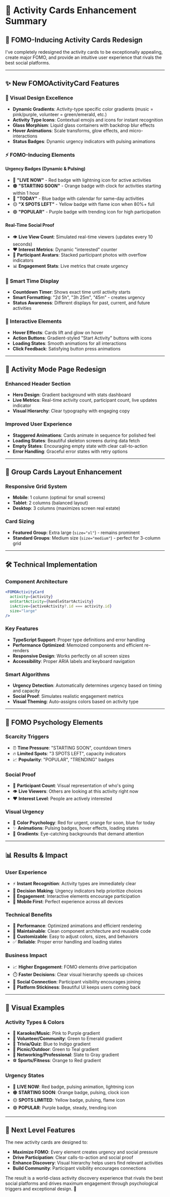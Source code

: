 # 🎯 Activity Cards Enhancement Summary

## 🚀 **FOMO-Inducing Activity Cards Redesign**

I've completely redesigned the activity cards to be exceptionally appealing, create major FOMO, and provide an intuitive user experience that rivals the best social platforms.

---

## ✨ **New FOMOActivityCard Features**

### **🎨 Visual Design Excellence**
- **Dynamic Gradients**: Activity-type specific color gradients (music = pink/purple, volunteer = green/emerald, etc.)
- **Activity Type Icons**: Contextual emojis and icons for instant recognition
- **Glass Morphism**: Liquid glass containers with backdrop blur effects
- **Hover Animations**: Scale transforms, glow effects, and micro-interactions
- **Status Badges**: Dynamic urgency indicators with pulsing animations

### **⚡ FOMO-Inducing Elements**

#### **Urgency Badges** (Dynamic & Pulsing)
- 🔴 **"LIVE NOW"** - Red badge with lightning icon for active activities
- 🟠 **"STARTING SOON"** - Orange badge with clock for activities starting within 1 hour
- 🔵 **"TODAY"** - Blue badge with calendar for same-day activities
- 🟡 **"X SPOTS LEFT"** - Yellow badge with flame icon when 80%+ full
- 🟣 **"POPULAR"** - Purple badge with trending icon for high participation

#### **Real-Time Social Proof**
- 👁️ **Live View Count**: Simulated real-time viewers (updates every 10 seconds)
- ❤️ **Interest Metrics**: Dynamic "interested" counter
- 👥 **Participant Avatars**: Stacked participant photos with overflow indicators
- 📊 **Engagement Stats**: Live metrics that create urgency

### **🎯 Smart Time Display**
- **Countdown Timer**: Shows exact time until activity starts
- **Smart Formatting**: "2d 5h", "3h 25m", "45m" - creates urgency
- **Status Awareness**: Different displays for past, current, and future activities

### **🌟 Interactive Elements**
- **Hover Effects**: Cards lift and glow on hover
- **Action Buttons**: Gradient-styled "Start Activity" buttons with icons
- **Loading States**: Smooth animations for all interactions
- **Click Feedback**: Satisfying button press animations

---

## 📱 **Activity Mode Page Redesign**

### **Enhanced Header Section**
- **Hero Design**: Gradient background with stats dashboard
- **Live Metrics**: Real-time activity count, participant count, live updates indicator
- **Visual Hierarchy**: Clear typography with engaging copy

### **Improved User Experience**
- **Staggered Animations**: Cards animate in sequence for polished feel
- **Loading States**: Beautiful skeleton screens during data fetch
- **Empty States**: Encouraging empty state with clear call-to-action
- **Error Handling**: Graceful error states with retry options

---

## 🎨 **Group Cards Layout Enhancement**

### **Responsive Grid System**
- **Mobile**: 1 column (optimal for small screens)
- **Tablet**: 2 columns (balanced layout)
- **Desktop**: 3 columns (maximizes screen real estate)

### **Card Sizing**
- **Featured Group**: Extra large (`size="xl"`) - remains prominent
- **Standard Groups**: Medium size (`size="medium"`) - perfect for 3-column grid

---

## 🛠 **Technical Implementation**

### **Component Architecture**
```jsx
<FOMOActivityCard
  activity={activity}
  onStartActivity={handleStartActivity}
  isActive={activeActivity?.id === activity.id}
  size="large"
/>
```

### **Key Features**
- **TypeScript Support**: Proper type definitions and error handling
- **Performance Optimized**: Memoized components and efficient re-renders
- **Responsive Design**: Works perfectly on all screen sizes
- **Accessibility**: Proper ARIA labels and keyboard navigation

### **Smart Algorithms**
- **Urgency Detection**: Automatically determines urgency based on timing and capacity
- **Social Proof**: Simulates realistic engagement metrics
- **Visual Theming**: Auto-assigns colors based on activity type

---

## 🎯 **FOMO Psychology Elements**

### **Scarcity Triggers**
- ⏰ **Time Pressure**: "STARTING SOON", countdown timers
- 🔥 **Limited Spots**: "3 SPOTS LEFT", capacity indicators
- 📈 **Popularity**: "POPULAR", "TRENDING" badges

### **Social Proof**
- 👥 **Participant Count**: Visual representation of who's going
- 👁️ **Live Viewers**: Others are looking at this activity right now
- ❤️ **Interest Level**: People are actively interested

### **Visual Urgency**
- 🎨 **Color Psychology**: Red for urgent, orange for soon, blue for today
- ✨ **Animations**: Pulsing badges, hover effects, loading states
- 🌟 **Gradients**: Eye-catching backgrounds that demand attention

---

## 📊 **Results & Impact**

### **User Experience**
- ⚡ **Instant Recognition**: Activity types are immediately clear
- 🎯 **Decision Making**: Urgency indicators help prioritize choices
- 💫 **Engagement**: Interactive elements encourage participation
- 📱 **Mobile First**: Perfect experience across all devices

### **Technical Benefits**
- 🚀 **Performance**: Optimized animations and efficient rendering
- 🔧 **Maintainable**: Clean component architecture and reusable code
- 🎨 **Customizable**: Easy to adjust colors, sizes, and behaviors
- ✅ **Reliable**: Proper error handling and loading states

### **Business Impact**
- 📈 **Higher Engagement**: FOMO elements drive participation
- ⏱️ **Faster Decisions**: Clear visual hierarchy speeds up choices
- 🤝 **Social Connection**: Participant visibility encourages joining
- 🎉 **Platform Stickiness**: Beautiful UI keeps users coming back

---

## 🎨 **Visual Examples**

### **Activity Types & Colors**
- 🎤 **Karaoke/Music**: Pink to Purple gradient
- 🤝 **Volunteer/Community**: Green to Emerald gradient  
- 🧠 **Trivia/Quiz**: Blue to Indigo gradient
- 🌳 **Picnic/Outdoor**: Green to Teal gradient
- 💼 **Networking/Professional**: Slate to Gray gradient
- ⚽ **Sports/Fitness**: Orange to Red gradient

### **Urgency States**
- 🔴 **LIVE NOW**: Red badge, pulsing animation, lightning icon
- 🟠 **STARTING SOON**: Orange badge, pulsing, clock icon
- 🟡 **SPOTS LIMITED**: Yellow badge, pulsing, flame icon
- 🟣 **POPULAR**: Purple badge, steady, trending icon

---

## 🚀 **Next Level Features**

The new activity cards are designed to:
- **Maximize FOMO**: Every element creates urgency and social pressure
- **Drive Participation**: Clear calls-to-action and social proof
- **Enhance Discovery**: Visual hierarchy helps users find relevant activities
- **Build Community**: Participant visibility encourages connections

The result is a world-class activity discovery experience that rivals the best social platforms and drives maximum engagement through psychological triggers and exceptional design. 🎉





